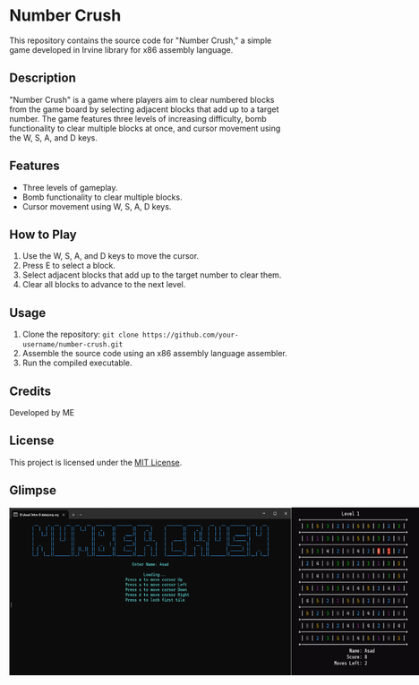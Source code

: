 # Number Crush



This repository contains the source code for "Number Crush," a simple game developed in Irvine library for x86 assembly language.

## Description
"Number Crush" is a game where players aim to clear numbered blocks from the game board by selecting adjacent blocks that add up to a target number. The game features three levels of increasing difficulty, bomb functionality to clear multiple blocks at once, and cursor movement using the W, S, A, and D keys.

## Features
- Three levels of gameplay.
- Bomb functionality to clear multiple blocks.
- Cursor movement using W, S, A, D keys.

## How to Play
1. Use the W, S, A, and D keys to move the cursor.
2. Press E to select a block.
3. Select adjacent blocks that add up to the target number to clear them.
4. Clear all blocks to advance to the next level.

## Usage
1. Clone the repository: `git clone https://github.com/your-username/number-crush.git`
2. Assemble the source code using an x86 assembly language assembler.
3. Run the compiled executable.

## Credits
Developed by ME 

## License
This project is licensed under the [MIT License](LICENSE).

## Glimpse
<div style="display: flex; justify-content: space-between;">
    <img src="./images/1.png" alt="Level 1" width="100%" height="300">
    <img src="./images/b1.png" alt="tile selection" width="45%" height="300">
    <img src="./images/b2.png" alt="activated bomb" width="45%" height="300">
</div>